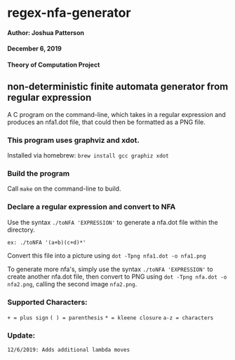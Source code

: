 # regex-nfa-generator
#### Author: Joshua Patterson
#### December 6, 2019
#### Theory of Computation Project

## non-deterministic finite automata generator from regular expression
A C program on the command-line, which takes in a regular expression and produces an nfa1.dot file, that could then be formatted as a PNG file.

### This program uses graphviz and xdot.
 Installed via homebrew:
`brew install gcc graphiz xdot`
 
### Build the program
 Call `make` on the command-line to build.
 
### Declare a regular expression and convert to NFA
 Use the syntax `./toNFA 'EXPRESSION'` to generate a nfa.dot file within the directory.
 
 `ex: ./toNFA '(a+b)(c+d)*'`
 
 Convert this file into a picture using `dot -Tpng nfa1.dot -o nfa1.png`
 
 To generate more nfa's, simply use the syntax `./toNFA 'EXPRESSION'` to create another nfa.dot file, then convert to PNG using `dot -Tpng nfa.dot -o nfa2.png`, calling the second image `nfa2.png`.
 
 ### Supported Characters:
 `+ = plus sign`
 `( ) = parenthesis`
 `* = kleene closure`
 `a-z = characters`
 
 ### Update:
 `12/6/2019: Adds additional lambda moves`
